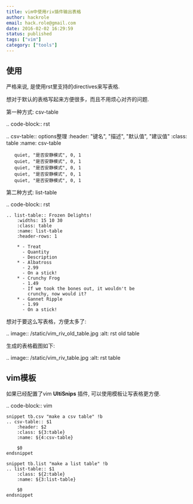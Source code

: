 ```yaml
---
title: vim中使用riv插件输出表格
author: hackrole
email: hack.role@gmail.com
date: 2016-02-02 16:29:59
status: published
tags: ["vim"]
category: ["tools"]
---
```




使用
----

严格来说, 是使用rst里支持的directives来写表格.

想对于默认的表格写起来方便很多，而且不用烦心对齐的问题.

第一种方式: csv-table

.. code-block:: rst

   .. csv-table:: options整理
       :header: "键名", "描述", "默认值", "建议值"
       :class: table
       :name: csv-table

       quiet, "是否安静模式", 0, 1
       quiet, "是否安静模式", 0, 1
       quiet, "是否安静模式", 0, 1
       quiet, "是否安静模式", 0, 1
       quiet, "是否安静模式", 0, 1

第二种方式: list-table

.. code-block:: rst

    .. list-table:: Frozen Delights!
        :widths: 15 10 30
        :class: table
        :name: list-table
        :header-rows: 1

        * - Treat
          - Quantity
          - Description
        * - Albatross
          - 2.99
          - On a stick!
        * - Crunchy Frog
          - 1.49
          - If we took the bones out, it wouldn't be
            crunchy, now would it?
        * - Gannet Ripple
          - 1.99
          - On a stick!

想对于要这么写表格，方便太多了:

.. image:: /static/vim_riv_old_table.jpg
    :alt: rst old table

生成的表格截图如下:

.. image:: /static/vim_riv_table.jpg
    :alt: rst table

vim模板
-------

如果已经配置了vim **UltiSnips** 插件, 可以使用模板让写表格更方便.

.. code-block:: vim


    snippet tb.csv "make a csv table" !b
    .. csv-table:: $1
        :header: $2
        :class: ${3:table}
        :name: ${4:csv-table}

        $0
    endsnippet

    snippet tb.list "make a list table" !b
    .. list-table:: $1
        :class: ${2:table}
        :name: ${3:list-table}

        $0
    endsnippet
